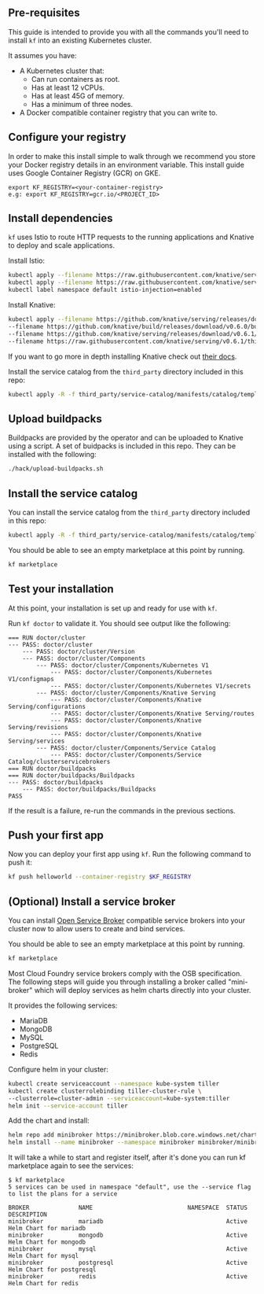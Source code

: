 
## Pre-requisites

This guide is intended to provide you with all the commands you'll
need to install `kf` into an existing Kubernetes cluster.

It assumes you have:

* A Kubernetes cluster that:
  * Can run containers as root.
  * Has at least 12 vCPUs.
  * Has at least 45G of memory.
  * Has a minimum of three nodes.
* A Docker compatible container registry that you can write to.

## Configure your registry

In order to make this install simple to walk through we recommend you
store your Docker registry details in an environment variable. This
install guide uses Google Container Registry (GCR) on GKE.

```
export KF_REGISTRY=<your-container-registry>
e.g: export KF_REGISTRY=gcr.io/<PROJECT_ID>
```

## Install dependencies

`kf` uses Istio to route HTTP requests to the running applications and Knative
to deploy and scale applications.

Install Istio:

```.sh
kubectl apply --filename https://raw.githubusercontent.com/knative/serving/v0.6.1/third_party/istio-1.1.3/istio-crds.yaml && \
kubectl apply --filename https://raw.githubusercontent.com/knative/serving/v0.6.1/third_party/istio-1.1.3/istio.yaml && \
kubectl label namespace default istio-injection=enabled
```

Install Knative:

```.sh
kubectl apply --filename https://github.com/knative/serving/releases/download/v0.6.1/serving.yaml \
--filename https://github.com/knative/build/releases/download/v0.6.0/build.yaml \
--filename https://github.com/knative/serving/releases/download/v0.6.1/monitoring.yaml \
--filename https://raw.githubusercontent.com/knative/serving/v0.6.1/third_party/config/build/clusterrole.yaml
```

If you want to go more in depth installing Knative check out [their docs][knative].

Install the service catalog from the `third_party` directory included in this repo:

```.sh
kubectl apply -R -f third_party/service-catalog/manifests/catalog/templates
```


## Upload buildpacks

Buildpacks are provided by the operator and can be uploaded to Knative using
a script. A set of buidpacks is included in this repo. They can be installed
with the following:

```.sh
./hack/upload-buildpacks.sh
```

## Install the service catalog

You can install the service catalog from the `third_party` directory included
in this repo:

```.sh
kubectl apply -R -f third_party/service-catalog/manifests/catalog/templates
```

You should be able to see an empty marketplace at this point by running.

```.sh
kf marketplace
```

## Test your installation

At this point, your installation is set up and ready for use with `kf`.

Run `kf doctor` to validate it. You should see output like the following:

```
=== RUN	doctor/cluster
--- PASS: doctor/cluster
    --- PASS: doctor/cluster/Version
    --- PASS: doctor/cluster/Components
        --- PASS: doctor/cluster/Components/Kubernetes V1
            --- PASS: doctor/cluster/Components/Kubernetes V1/configmaps
            --- PASS: doctor/cluster/Components/Kubernetes V1/secrets
        --- PASS: doctor/cluster/Components/Knative Serving
            --- PASS: doctor/cluster/Components/Knative Serving/configurations
            --- PASS: doctor/cluster/Components/Knative Serving/routes
            --- PASS: doctor/cluster/Components/Knative Serving/revisions
            --- PASS: doctor/cluster/Components/Knative Serving/services
        --- PASS: doctor/cluster/Components/Service Catalog
            --- PASS: doctor/cluster/Components/Service Catalog/clusterservicebrokers
=== RUN	doctor/buildpacks
=== RUN	doctor/buildpacks/Buildpacks
--- PASS: doctor/buildpacks
    --- PASS: doctor/buildpacks/Buildpacks
PASS
```

If the result is a failure, re-run the commands in the previous sections.

## Push your first app

Now you can deploy your first app using `kf`.
Run the following command to push it:

```.sh
kf push helloworld --container-registry $KF_REGISTRY
```

## (Optional) Install a service broker

You can install [Open Service Broker](https://www.openservicebrokerapi.org/)
compatible service brokers into your cluster now to allow users to create and
bind services.

You should be able to see an empty marketplace at this point by running.

```.sh
kf marketplace
```

Most Cloud Foundry service brokers comply with the OSB specification.
The following steps will guide you through installing a broker called
"mini-broker" which will deploy services as helm charts directly into your cluster.

It provides the following services:

* MariaDB
* MongoDB
* MySQL
* PostgreSQL
* Redis

Configure helm in your cluster:

```.sh
kubectl create serviceaccount --namespace kube-system tiller
kubectl create clusterrolebinding tiller-cluster-rule \
--clusterrole=cluster-admin --serviceaccount=kube-system:tiller
helm init --service-account tiller
```

Add the chart and install:

```.sh
helm repo add minibroker https://minibroker.blob.core.windows.net/charts
helm install --name minibroker --namespace minibroker minibroker/minibroker
```

It will take a while to start and register itself, after it's done you can
run kf marketplace again to see the services:

```
$ kf marketplace
5 services can be used in namespace "default", use the --service flag to list the plans for a service

BROKER              NAME                           NAMESPACE  STATUS  DESCRIPTION
minibroker          mariadb                                   Active  Helm Chart for mariadb
minibroker          mongodb                                   Active  Helm Chart for mongodb
minibroker          mysql                                     Active  Helm Chart for mysql
minibroker          postgresql                                Active  Helm Chart for postgresql
minibroker          redis                                     Active  Helm Chart for redis
```

[knative]: https://github.com/knative/docs/tree/master/docs/install
